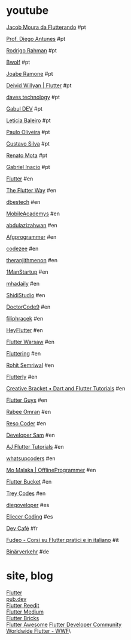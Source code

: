 # youtube

[Jacob Moura da Flutterando](https://www.youtube.com/@JacobMoura7/videos) #pt

[Prof. Diego Antunes](https://www.youtube.com/@drantunes/videos) #pt

[Rodrigo Rahman](https://www.youtube.com/@rodrigorahman/videos) #pt 

[Bwolf](https://www.youtube.com/@BwolfDev/videos) #pt 

[Joabe Ramone](https://www.youtube.com/@JoabeRamone/videos) #pt 

[Deivid Willyan | Flutter](https://www.youtube.com/@FlutterCursos/videos) #pt 

[daves technology](https://www.youtube.com/@davestecnologia/videos) #pt 

[Gabul DEV](https://www.youtube.com/@GabulDEV/videos) #pt 

[Leticia Baleiro](https://www.youtube.com/channel/UChRdRcqQbtdSe6MgAWcnRCQ/videos) #pt 

[Paulo Oliveira](https://www.youtube.com/@pauloCosteira/videos) #pt 

[Gustavo Silva](https://www.youtube.com/@GustavoSilva-zt4xc/videos) #pt 

[Renato Mota](https://www.youtube.com/@RenatoMotaDev/videos) #pt 

[Gabriel Inacio](https://www.youtube.com/@gabrielinacio9900/videos) #pt 

[Flutter](https://www.youtube.com/@flutterdev/videos) #en 

[The Flutter Way](https://www.youtube.com/@TheFlutterWay/videos) #en

[dbestech](https://www.youtube.com/@dbestech/videos) #en

[MobileAcademys](https://www.youtube.com/@MobileAcademys/videos) #en

[abdulazizahwan](https://www.youtube.com/@abdulazizahwan/videos) #en

[Afgprogrammer](https://www.youtube.com/@Afgprogrammer/videos) #en

[codezee](https://www.youtube.com/@codezee/videos) #en

[theranjithmenon](https://www.youtube.com/@theranjithmenon/videos) #en

[1ManStartup](https://www.youtube.com/@1ManStartup/videos) #en

[mhadaily](https://www.youtube.com/@mhadaily/videos) #en

[ShidiStudio](https://www.youtube.com/@ShidiStudio/videos) #en

[DoctorCode9](https://www.youtube.com/@DoctorCode9/videos) #en

[filiphracek](https://www.youtube.com/@filiphracek/videos) #en

[HeyFlutter](https://www.youtube.com/@HeyFlutter/videos) #en

[Flutter Warsaw](https://www.youtube.com/@FlutterWarsaw/videos) #en

[Fluttering](https://www.youtube.com/@fluttering4032/videos) #en

[Rohit Semriwal](https://www.youtube.com/@RohitSemriwal/videos) #en

[Flutterly](https://www.youtube.com/@Flutterly/videos) #en

[Creative Bracket • Dart and Flutter Tutorials](https://www.youtube.com/@CreativeBracket/videos) #en

[Flutter Guys](https://www.youtube.com/@flutterguys/videos) #en

[Rabee Omran](https://www.youtube.com/@RabeeOmran/videos) #en

[Reso Coder](https://www.youtube.com/@ResoCoder/videos) #en

[Developer Sam](https://www.youtube.com/@developersam7921/videos) #en

[AJ Flutter Tutorials](https://www.youtube.com/@AJFlutterTutorials/videos) #en

[whatsupcoders](https://www.youtube.com/@whatsupcoders/videos) #en

[Mo Malaka | OfflineProgrammer](https://www.youtube.com/@_Mo_Malaka_/videos) #en

[Flutter Bucket](https://www.youtube.com/@FlutterBucket/videos) #en

[Trey Codes](https://www.youtube.com/@TreyHope/videos) #en

[diegoveloper](https://www.youtube.com/@diegoveloper/videos) #es  

[Eliecer Coding](https://www.youtube.com/@EliecerCoding/videos) #es

[Dev Café](https://www.youtube.com/@DevCafe/videos) #fr

[Fudeo - Corsi su Flutter pratici e in italiano](https://www.youtube.com/@fudeo/videos) #it

[Binärverkehr](https://www.youtube.com/@binaerverkehr/videos) #de

# site, blog

[Flutter](https://flutter.dev/)\
[pub.dev](https://pub.dev/)\
[Flutter Reedit](https://www.reddit.com/r/FlutterDev/)\
[Flutter Medium](https://medium.com/flutter)\
[Flutter Bricks](https://www.flutterbricks.com/)\
[Flutter Awesome](https://flutterawesome.com/)
[Flutter Developer Community](https://www.linkedin.com/groups/10408911/)\
[Worldwide Flutter - WWF](https://www.linkedin.com/groups/8833665/)\

